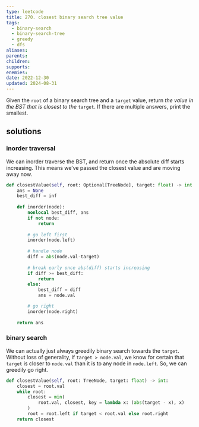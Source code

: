 ```yaml
---
type: leetcode
title: 270. closest binary search tree value
tags:
  - binary-search
  - binary-search-tree
  - greedy
  - dfs
aliases: 
parents: 
children: 
supports: 
enemies: 
date: 2022-12-30
updated: 2024-08-31
---
```


Given the `root` of a binary search tree and a `target` value, return _the value in the BST that is closest to the_ `target`. If there are multiple answers, print the smallest.

## solutions

### inorder traversal

We can inorder traverse the BST, and return once the absolute diff starts increasing. This means we’ve passed the closest value and are moving away now.

```python
def closestValue(self, root: Optional[TreeNode], target: float) -> int:
	ans = None
	best_diff = inf
	  
	def inorder(node):
		nonlocal best_diff, ans
		if not node:
			return
	  
		# go left first
		inorder(node.left)
	  
		# handle node
		diff = abs(node.val-target)
	  
		# break early once abs(diff) starts increasing
		if diff >= best_diff:
			return
		else:
			best_diff = diff
			ans = node.val

		# go right
		inorder(node.right)
	
	return ans
```

### binary search

We can actually just always greedily binary search towards the `target`. Without loss of generality, if `target > node.val`, we know for certain that `target` is closer to `node.val` than it is to any node in `node.left`. So, we can greedily go right.

```python
def closestValue(self, root: TreeNode, target: float) -> int:
	closest = root.val
	while root:
		closest = min(
			root.val, closest, key = lambda x: (abs(target - x), x)
		)
		root = root.left if target < root.val else root.right
	return closest
```
